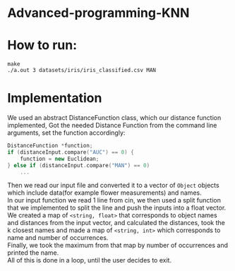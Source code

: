 # Advanced-programming-KNN

<h1> How to run: </h1>

```commandline
make
./a.out 3 datasets/iris/iris_classified.csv MAN
```

<h1> Implementation</h1>
We used an abstract DistanceFunction class, which our distance function implemented,
Got the needed Distance Function from the command line arguments, set the function accordingly:

```c++
DistanceFunction *function;
if (distanceInput.compare("AUC") == 0) {
    function = new Euclidean;
} else if (distanceInput.compare("MAN") == 0)
    ...
```

Then we read our input file and converted it to a vector of `Object` objects which include data(for example flower measurements) and names. <br>
In our input function we read 1 line from cin, we then used a split function that we implemented to split the line
and push the inputs into a float vector. <br>
We created a map of `<string, float>` that corresponds to object names and distances from the input vector,
and calculated the distances, took the k closest names and made a map of `<string, int>` which corresponds to name and number of occurrences.
<br>
Finally, we took the maximum from that map by number of occurrences and printed the name. <br>
All of this is done in a loop, until the user decides to exit.
